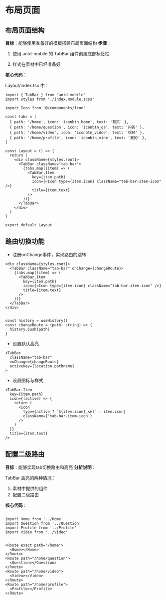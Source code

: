 # 布局页面

## 布局页面结构

**目标**：能够使用准备好的模板搭建布局页面结构
**步骤**：

1. 使用 antd-mobile 的 TabBar 组件创建底部标签栏

2. 样式在素材中已经准备好

**核心代码**：

Layout/index.tsx 中：

```tsx
import { TabBar } from 'antd-mobile'
import styles from './index.module.scss'

import Icon from '@/components/Icon'

const tabs = [
  { path: '/home', icon: 'iconbtn_home', text: '首页' },
  { path: '/home/question', icon: 'iconbtn_qa', text: '问答' },
  { path: '/home/video', icon: 'iconbtn_video', text: '视频' },
  { path: '/home/profile', icon: 'iconbtn_mine', text: '我的' },
]

const Layout = () => {
  return (
    <div className={styles.root}>
      <TabBar className="tab-bar">
        {tabs.map((item) => (
          <TabBar.Item
            key={item.path}
            icon={<Icon type={item.icon} className="tab-bar-item-icon" />}
            title={item.text}
          />
        ))}
      </TabBar>
    </div>
  )
}

export default Layout

```

## 路由切换功能

+ 注册onChange事件，实现路由的跳转

```tsx
<div className={styles.root}>
  <TabBar className="tab-bar" onChange={changeRoute}>
    {tabs.map((item) => (
      <TabBar.Item
        key={item.path}
        icon={<Icon type={item.icon} className="tab-bar-item-icon" />}
        title={item.text}
      />
    ))}
  </TabBar>
</div>


const history = useHistory()
const changeRoute = (path: string) => {
  history.push(path)
}
```

+ 设置默认高亮

```tsx
<TabBar
  className="tab-bar"
  onChange={changeRoute}
  activeKey={location.pathname}
>
```

+ 设置图标与样式

```tsx
<TabBar.Item
  key={item.path}
  icon={(active) => {
    return (
      <Icon
        type={active ? `${item.icon}_sel` : item.icon}
        className={'tab-bar-item-icon'}
      />
    )
  }}
  title={item.text}
/>
```

## 配置二级路由

**目标**：能够实现tab切换路由和高亮
**分析说明**：

TabBar 高亮的两种情况：

1. 素材中提供的组件
2. 配置二级路由

**核心代码**：

```tsx

import Home from '../Home'
import Question from '../Question'
import Profile from '../Profile'
import Video from '../Video'


<Route exact path="/home">
  <Home></Home>
</Route>
<Route path="/home/question">
  <Question></Question>
</Route>
<Route path="/home/video">
  <Video></Video>
</Route>
<Route path="/home/profile">
  <Profile></Profile>
</Route>

```
